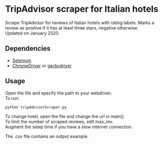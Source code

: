 # TripAdvisor scraper for Italian hotels #
Scrape TripAdvisor for reviews of Italian hotels with rating labels. Marks a review as positive if it has at least three stars, negative otherwise.  
Updated on January 2020.
## Dependencies ##
- [Selenium](https://pypi.org/project/selenium/)
- [ChromeDriver](https://sites.google.com/a/chromium.org/chromedriver/downloads) or [geckodriver](https://github.com/mozilla/geckodriver/releases/tag/v0.26.0)
## Usage ##
Open the file and specify the path to your webdriver.  
To run:
```
python tripAdvisorScraper.py
```  
To change hotel, open the file and change the url in main().  
To limit the number of scraped reviews, edit max_rev.  
Augment the sleep time if you have a slow internet connection.  

The .csv file contains an output example.
